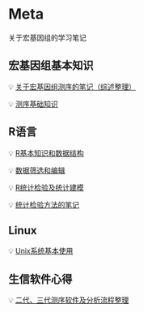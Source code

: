 # Meta

关于宏基因组的学习笔记

## 宏基因组基本知识

:bulb: [关于宏基因组测序的笔记（综述整理）](https://github.com/Zhang-EK/Metagenome-markdown/blob/main/Metagenome%20.md)

:bulb: [测序基础知识](https://github.com/Zhang-EK/Metagenome-markdown/blob/main/宏基因组基础知识.md)

## R语言

:bulb:  [R基本知识和数据结构](https://github.com/Zhang-EK/Meta/blob/main/R_course1.R)

:bulb:  [数据筛选和编辑](https://github.com/Zhang-EK/Meta/blob/main/R_course2.R)

:bulb:  [R统计检验及统计建模](https://github.com/Zhang-EK/Meta/blob/main/R_course3.R)  

:bulb:  [统计检验方法的笔记](https://github.com/Zhang-EK/Meta/blob/main/test.method.md)

## Linux

:bulb:  [Unix系统基本使用](https://zhang-ek.github.io/2022/12/01/Unix_intro/)  

## 生信软件心得
:bulb:  [二代、三代测序软件及分析流程整理](https://zhang-ek.github.io/2022/12/09/基因测序分析软件及流程（非meta）/)  



